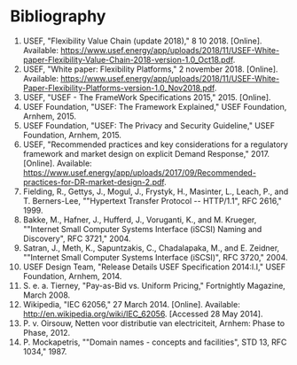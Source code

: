 # Bibliography

1. USEF, "Flexibility Value Chain (update 2018)," 8 10 2018. [Online]. Available: https://www.usef.energy/app/uploads/2018/11/USEF-White-paper-Flexibility-Value-Chain-2018-version-1.0_Oct18.pdf.
2. USEF, "White paper: Flexibility Platforms," 2 november 2018. [Online]. Available: https://www.usef.energy/app/uploads/2018/11/USEF-White-Paper-Flexibility-Platforms-version-1.0_Nov2018.pdf.
3. USEF, "USEF - The FrameWork Specifications 2015," 2015. [Online].
4. USEF Foundation, "USEF: The Framework Explained," USEF Foundation, Arnhem, 2015.
5. USEF Foundation, "USEF: The Privacy and Security Guideline," USEF Foundation, Arnhem, 2015.
6. USEF, "Recommended practices and key considerations for a regulatory framework and market design on explicit Demand Response," 2017. [Online]. Available: https://www.usef.energy/app/uploads/2017/09/Recommended-practices-for-DR-market-design-2.pdf.
7. Fielding, R., Gettys, J., Mogul, J., Frystyk, H., Masinter, L., Leach, P., and T. Berners-Lee, ""Hypertext Transfer Protocol -- HTTP/1.1", RFC 2616," 1999.
8. Bakke, M., Hafner, J., Hufferd, J., Voruganti, K., and M. Krueger, ""Internet Small Computer Systems Interface (iSCSI) Naming and Discovery", RFC 3721," 2004.
9. Satran, J., Meth, K., Sapuntzakis, C., Chadalapaka, M., and E. Zeidner, ""Internet Small Computer Systems Interface (iSCSI)", RFC 3720," 2004.
10. USEF Design Team, "Release Details USEF Specification 2014:I.I," USEF Foundation, Arnhem, 2014.
11. S. e. a. Tierney, "Pay-as-Bid vs. Uniform Pricing," Fortnightly Magazine, March 2008.
12. Wikipedia, "IEC 62056," 27 March 2014. [Online]. Available: http://en.wikipedia.org/wiki/IEC_62056. [Accessed 28 May 2014].
13. P. v. Oirsouw, Netten voor distributie van electriciteit, Arnhem: Phase to Phase, 2012.
14. P. Mockapetris, ""Domain names - concepts and facilities", STD 13, RFC 1034," 1987.

